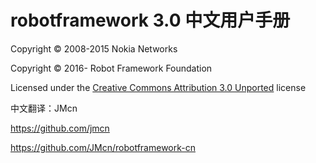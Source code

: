 # robotframework 3.0 中文用户手册

Copyright © 2008-2015 Nokia Networks

Copyright © 2016- Robot Framework Foundation

Licensed under the [Creative Commons Attribution 3.0 Unported](http://creativecommons.org/licenses/by/3.0) license


中文翻译：JMcn

https://github.com/jmcn

https://github.com/JMcn/robotframework-cn



